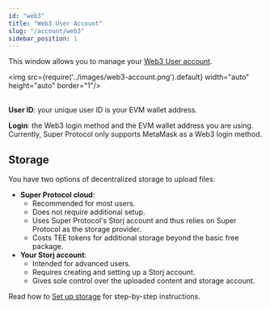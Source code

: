 ```yaml
---
id: "web3"
title: "Web3 User Account"
slug: "/account/web3"
sidebar_position: 1
---
```


This window allows you to manage your [Web3 User account](/marketplace/account#web3-user-account).

<img src={require('../images/web3-account.png').default} width="auto" height="auto" border="1"/>
<br/>
<br/>

**User ID**: your unique user ID is your EVM wallet address.

**Login**: the Web3 login method and the EVM wallet address you are using. Currently, Super Protocol only supports MetaMask as a Web3 login method.

## Storage

You have two options of decentralized storage to upload files:

- **Super Protocol cloud**:
    + Recommended for most users.
    + Does not require additional setup.
    + Uses Super Protocol's Storj account and thus relies on Super Protocol as the storage provider.
    + Costs TEE tokens for additional storage beyond the basic free package.
- **Your Storj account**:
    + Intended for advanced users.
    + Requires creating and setting up a Storj account.
    + Gives sole control over the uploaded content and storage account.

Read how to [Set up storage](/marketplace/guides/log-in#step-5-set-up-storage) for step-by-step instructions.